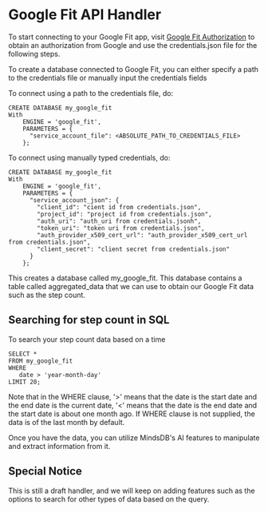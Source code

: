 # Google Fit API Handler

To start connecting to your Google Fit app, visit [Google Fit Authorization](https://developers.google.com/fit/rest/v1/get-started) to obtain an authorization from Google and use the credentials.json file for the following steps.

To create a database connected to Google Fit, you can either specify a path to the credentials file or manually input the credentials fields

To connect using a path to the credentials file, do:
```
CREATE DATABASE my_google_fit
With 
    ENGINE = 'google_fit',
    PARAMETERS = {
      "service_account_file": <ABSOLUTE_PATH_TO_CREDENTIALS_FILE>
    };
```
To connect using manually typed credentials, do:
```
CREATE DATABASE my_google_fit
With 
    ENGINE = 'google_fit',
    PARAMETERS = {
      "service_account_json": {
        "client_id": "cient id from credentials.json",
        "project_id": "project id from credentials.json",
        "auth_uri": "auth_uri from credentials.jsonh",
        "token_uri": "token uri from credentials.json",
        "auth_provider_x509_cert_url": "auth_provider_x509_cert_url from credentials.json",
        "client_secret": "client secret from credentials.json"
      }
    };
```

This creates a database called my_google_fit. This database contains a table called aggregated_data that we can use to obtain our Google Fit data such as the step count.


## Searching for step count in SQL

To search your step count data based on a time

```
SELECT *
FROM my_google_fit 
WHERE 
   date > 'year-month-day'
LIMIT 20;
```

Note that in the WHERE clause, '>' means that the date is the start date and the end date is the current date, '<' means that the date is the end date and the start date is about one month ago.
If WHERE clause is not supplied, the data is of the last month by default.

Once you have the data, you can utilize MindsDB's AI features to manipulate and extract information from it.

## Special Notice
This is still a draft handler, and we will keep on adding features such as the options to search for other types of data based on the query.